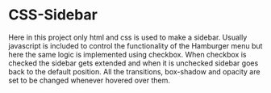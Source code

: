 # CSS-Sidebar
Here in this project only html and css is used to make a sidebar.
Usually javascript is included to control the functionality of the Hamburger menu but here the same logic is implemented using checkbox.
When checkbox is checked the sidebar gets extended and when it is unchecked sidebar goes back to the default position.
All the transitions, box-shadow and opacity are set to be changed whenever hovered over them.
